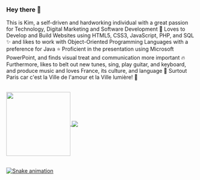 ### Hey there 👋

This is Kim, a self-driven and hardworking individual with a great passion for Technology, Digital Marketing and Software Development 🤩 Loves to Develop and Build Websites using HTML5, CSS3, JavaScript, PHP, and SQL ✨ and likes to work with Object-Oriented Programming Languages with a preference for Java ⭐ Proficient in the presentation using Microsoft PowerPoint, and finds visual treat and communication more important 🔥 Furthermore, likes to belt out new tunes, sing, play guitar, and keyboard, and produce music and loves France, its culture, and language 💖 Surtout Paris car c'est la Ville de l'amour et la Ville lumière! 💓

</br>
<centre>
 <div>
  <a href="https://github.com/Kimberly-Marcelin-Nathan">
   <img align="center" height="170" src="https://github-readme-stats.vercel.app/api/top-langs/?username=Kimberly-Marcelin-Nathan&layout=compact&langs_count=16&theme=dracula"/>
  <img align="center" src="https://github-readme-stats.vercel.app/api?username=Kimberly-Marcelin-Nathan&show_icons=true&theme=dracula&include_all_commits=true&count_private=true&hide=issues"/>
   </div></centre>
 
</br>
 
  ![Snake animation](https://github.com/eagrundy/eagrundy/blob/output/github-contribution-grid-snake.svg)
 
</div>
